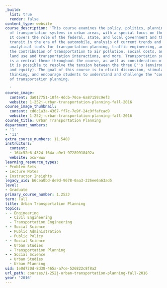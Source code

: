 ```yaml
---
_build:
  list: true
  render: false
content_type: website
course_description: 'This course examines the policy, politics, planning, and engineering
  of transportation systems in urban areas, with a special focus on the Boston area.
  It covers the role of the federal, state, and local government and the MPO, public
  transit in the era of the automobile, analysis of current trends and pattern breaks;
  analytical tools for transportation planning, traffic engineering, and policy analysis;
  the contribution of transportation to air pollution, social costs, and climate change;
  land use and transportation interactions, and more. Transportation sustainability
  is a central theme throughout the course, as well as consideration of if and how
  it is possible to resolve the tension between the three E''s (environment, economy,
  and equity). The goal of this course is to elicit discussion, stimulate independent
  thinking, and encourage students to understand and challenge the "conventional wisdom"
  of transportation planning.

  '
course_image:
  content: da017751-10f4-4dcb-70ce-6a87159c9ef3
  website: 1-252j-urban-transportation-planning-fall-2016
course_image_thumbnail:
  content: cd0c1a3a-4367-ff7c-7e9f-24c9ffafcad9
  website: 1-252j-urban-transportation-planning-fall-2016
course_title: Urban Transportation Planning
department_numbers:
- '1'
- '11'
extra_course_numbers: 11.540J
instructors:
  content:
  - 164c52e6-4324-f64a-a9e1-97289918492a
  website: ocw-www
learning_resource_types:
- Problem Sets
- Lecture Notes
- Instructor Insights
legacy_uid: b6cea0bd-de9d-9678-0aa3-226ee6a63ad5
level:
- Graduate
primary_course_number: 1.252J
term: Fall
title: Urban Transportation Planning
topics:
- - Engineering
  - Civil Engineering
  - Transportation Engineering
- - Social Science
  - Public Administration
  - Public Policy
- - Social Science
  - Urban Studies
  - Transportation Planning
- - Social Science
  - Urban Studies
  - Urban Planning
uid: 1e0d720d-8d38-465a-a7ce-526822c8f8a2
url_path: courses/1-252j-urban-transportation-planning-fall-2016
year: '2016'
---
```

